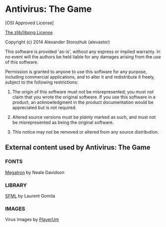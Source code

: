 # Antivirus: The Game

[OSI Approved License]

[The zlib/libpng License](http://opensource.org/licenses/Zlib)

Copyright (c) 2014 Alexander Storozhuk (alevastor)

This software is provided 'as-is', without any express or implied warranty. In no event will the authors be held liable for any damages arising from the use of this software.

Permission is granted to anyone to use this software for any purpose, including commercial applications, and to alter it and redistribute it freely, subject to the following restrictions:

1. The origin of this software must not be misrepresented; you must not claim that you wrote the original software. If you use this software in a product, an acknowledgment in the product documentation would be appreciated but is not required.

2. Altered source versions must be plainly marked as such, and must not be misrepresented as being the original software.

3. This notice may not be removed or altered from any source distribution.

## External content used by Antivirus: The Game

### FONTS
[Megatron](http://www.pixelsagas.com/?page_id=930) by Neale Davidson

### LIBRARY
[SFML](http://www.sfml-dev.org/) by Laurent Gomila

### IMAGES
Virus Images by [PlayerUm](http://www.playerum.com.br/inicial/)